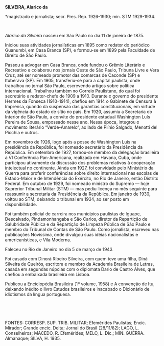 **SILVEIRA, Alarico da**

\*magistrado e jornalista; secr. Pres. Rep. 1926-1930; min. STM
1929-1934.

 

*Alarico da Silveira* nasceu em São Paulo no dia 11 de janeiro de 1875.

Iniciou suas atividades jornalísticas em 1895 como redator do periódico
Guanumbi, em Casa Branca (SP), e formou-se em 1899 pela Faculdade de
Direito de São Paulo.

Passou a advogar em Casa Branca, onde fundou o Grêmio Literário e
Recreativo e colaborou nos jornais Oeste de São Paulo, Tribuna Livre e
Vera Cruz, até ser nomeado promotor das comarcas de Caconde (SP) e
Ituberava (SP). Em 1905, transferiu-se para a capital paulista, onde
trabalhou no jornal São Paulo, escrevendo artigos sobre política
internacional. Trabalhou também no Correio Paulistano, do qual foi
secretário e redator-chefe de 1909 a 1910. Durante o governo do
presidente Hermes da Fonseca (1910-1914), chefiou em 1914 o Gabinete de
Censura à Imprensa, quando da suspensão das garantias constitucionais,
em virtude da vigência do estado de sítio no país. Em 1920, assumiu a
Secretaria do Interior de São Paulo, a convite do presidente estadual
Washington Luís Pereira de Sousa, empossado nesse ano. Nessa época,
integrou o movimento literário “Verde-Amarelo”, ao lado de Plínio
Salgado, Menotti del Picchia e outros.

Em novembro de 1926, logo após a posse de Washington Luís na presidência
da República, foi nomeado secretário da Presidência da República. Em
setembro de 1927, tornou-se membro da delegação brasileira à VI
Conferência Pan-Americana, realizada em Havana, Cuba, onde participou
ativamente da discussão dos problemas relativos à cooperação intelectual
no continente. Ainda em 1927, foi convidado pelo Ministério da Guerra
para proferir conferências sobre direito internacional nas escolas de
Estado-Maior e de Intendência do Exército, no Rio de Janeiro, então
Distrito Federal. Em outubro de 1929, foi nomeado ministro do Supremo —
hoje Suprerior Tribunal Militar (STM) — mas pediu licença no mês
seguinte para reassumir a secretaria da Presidência da República. Em
janeiro de 1930, voltou ao STM, deixando o tribunal em 1934, ao ser
posto em disponibilidade.

Foi também policial de carreira nos municípios paulistas de Iguape,
Descalvado, Pindamonhangaba e São Carlos, diretor da Repartição de
Salubridade Pública e da Repartição de Limpeza Pública de São Paulo e
membro do Tribunal de Contas de São Paulo. Como jornalista, escreveu nas
publicações Novíssima, onde divulgou suas idéias nacionalistas e
americanísticas, e Vila Moderna.

Faleceu no Rio de Janeiro no dia 5 de março de 1943.

Foi casado com Dinorá Ribeiro Silveira, com quem teve uma filha, Diná
Silveira de Queirós, escritora e membro da Academia Brasileira de
Letras, casada em segundas núpcias com o diplomata Dario de Castro
Alves, que chefiou a embaixada brasileira em Lisboa.

Publicou a Enciclopédia Brasileira (1º volume, 1958) e A convenção de
Itu, deixando inédito o livro Estudos brasileiros e inacabado o
Dicionário de idiotismos da língua portuguesa.

 

 

FONTES: CORRESP. SUP. TRIB. MILITAR; Efemérides Paulistas; Encic.
Mirador; Grande encic. Delta; Jornal do Brasil (28/11/82); LAGO, L.
Conselheiros; MACEDO, R. Efemérides; MELO, L. Dic.; MIN. GUERRA.
Almanaque; SILVA, H. 1935.

 
